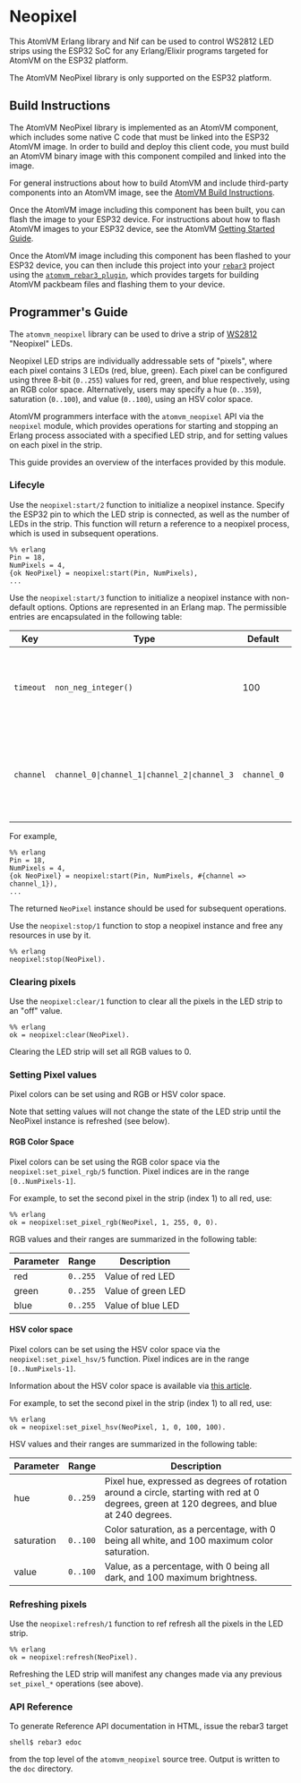 # Neopixel

This AtomVM Erlang library and Nif can be used to control WS2812 LED strips using the ESP32 SoC for any Erlang/Elixir programs targeted for AtomVM on the ESP32 platform.

The AtomVM NeoPixel library is only supported on the ESP32 platform.

## Build Instructions

The AtomVM NeoPixel library is implemented as an AtomVM component, which includes some native C code that must be linked into the ESP32 AtomVM image.  In order to build and deploy this client code, you must build an AtomVM binary image with this component compiled and linked into the image.

For general instructions about how to build AtomVM and include third-party components into an AtomVM image, see the [AtomVM Build Instructions](https://doc.atomvm.net/build-instructions.html).

Once the AtomVM image including this component has been built, you can flash the image to your ESP32 device.  For instructions about how to flash AtomVM images to your ESP32 device, see the AtomVM [Getting Started Guide](https://doc.atomvm.net/getting-started-guide.html).

Once the AtomVM image including this component has been flashed to your ESP32 device, you can then include this project into your [`rebar3`](https://www.rebar3.org) project using the [`atomvm_rebar3_plugin`](https://github.com/atomvm/atomvm_rebar3_plugin), which provides targets for building AtomVM packbeam files and flashing them to your device.

## Programmer's Guide

The `atomvm_neopixel` library can be used to drive a strip of [WS2812](https://cdn-shop.adafruit.com/datasheets/WS2812.pdf) "Neopixel" LEDs.

Neopixel LED strips are individually addressable sets of "pixels", where each pixel contains 3 LEDs (red, blue, green).  Each pixel can be configured using three 8-bit (`0..255`) values for red, green, and blue respectively, using an RGB color space.  Alternatively, users may specify a hue (`0..359`), saturation (`0..100`), and value (`0..100`), using an HSV color space.

AtomVM programmers interface with the `atomvm_neopixel` API via the `neopixel` module, which provides operations for starting and stopping an Erlang process associated with a specified LED strip, and for setting values on each pixel in the strip.

This guide provides an overview of the interfaces provided by this module.

### Lifecyle

Use the `neopixel:start/2` function to initialize a neopixel instance.  Specify the ESP32 pin to which the LED strip is connected, as well as the number of LEDs in the strip.  This function will return a reference to a neopixel process, which is used in subsequent operations.

    %% erlang
    Pin = 18,
    NumPixels = 4,
    {ok NeoPixel} = neopixel:start(Pin, NumPixels),
    ...

Use the `neopixel:start/3` function to initialize a neopixel instance with non-default options.  Options are represented in an Erlang map.  The permissible entries are encapsulated in the following table:

| Key | Type | Default | Description |
| ----- | ----- | ------| ----|
| `timeout`   | `non_neg_integer()` | 100 | Timeout (in milliseconds) used internally when communicating with the LED strip |
| `channel`   | `channel_0\|channel_1\|channel_2\|channel_3` | `channel_0` | ESP RTC transmit channel to use.  Use a different channel for each `neopixel` instance created. |

For example,

    %% erlang
    Pin = 18,
    NumPixels = 4,
    {ok NeoPixel} = neopixel:start(Pin, NumPixels, #{channel => channel_1}),
    ...

The returned `NeoPixel` instance should be used for subsequent operations.

Use the `neopixel:stop/1` function to stop a neopixel instance and free any resources in use by it.

    %% erlang
    neopixel:stop(NeoPixel).

### Clearing pixels

Use the `neopixel:clear/1` function to clear all the pixels in the LED strip to an "off" value.

    %% erlang
    ok = neopixel:clear(NeoPixel).

Clearing the LED strip will set all RGB values to 0.

### Setting Pixel values

Pixel colors can be set using and RGB or HSV color space.

Note that setting values will not change the state of the LED strip until the NeoPixel instance is refreshed (see below).

#### RGB Color Space

Pixel colors can be set using the RGB color space via the `neopixel:set_pixel_rgb/5` function.  Pixel indices are in the range `[0..NumPixels-1]`.

For example, to set the second pixel in the strip (index 1) to all red, use:

    %% erlang
    ok = neopixel:set_pixel_rgb(NeoPixel, 1, 255, 0, 0).

RGB values and their ranges are summarized in the following table:

| Parameter | Range | Description |
| ----- | ----- | ------|
| red   | `0..255` | Value of red LED |
| green | `0..255` | Value of green LED |
| blue | `0..255` | Value of blue LED |

#### HSV color space

Pixel colors can be set using the HSV color space via the `neopixel:set_pixel_hsv/5` function.  Pixel indices are in the range `[0..NumPixels-1]`.

Information about the HSV color space is available via [this article](https://en.wikipedia.org/wiki/HSL_and_HSV).

For example, to set the second pixel in the strip (index 1) to all red, use:

    %% erlang
    ok = neopixel:set_pixel_hsv(NeoPixel, 1, 0, 100, 100).

HSV values and their ranges are summarized in the following table:

| Parameter | Range | Description |
| ----- | ----- | ------|
| hue   | `0..259` | Pixel hue, expressed as degrees of rotation around a circle, starting with red at 0 degrees, green at 120 degrees, and blue at 240 degrees. |
| saturation | `0..100` | Color saturation, as a percentage, with 0 being all white, and 100 maximum color saturation. |
| value | `0..100` | Value, as a percentage, with 0 being all dark, and 100 maximum brightness. |

### Refreshing pixels

Use the `neopixel:refresh/1` function to ref refresh all the pixels in the LED strip.

    %% erlang
    ok = neopixel:refresh(NeoPixel).

Refreshing the LED strip will manifest any changes made via any previous `set_pixel_*` operations (see above).

### API Reference

To generate Reference API documentation in HTML, issue the rebar3 target

    shell$ rebar3 edoc

from the top level of the `atomvm_neopixel` source tree.  Output is written to the `doc` directory.
